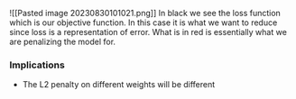![[Pasted image 20230830101021.png]]
In black we see the loss function which is our objective function. In this case it is what we want to reduce since loss is a representation of error. What is in red is essentially what we are penalizing the model for. 

### Implications
* The L2 penalty on different weights will be different